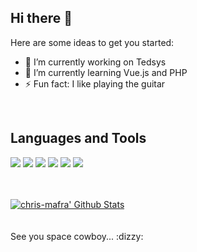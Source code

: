 ## Hi there 👋

Here are some ideas to get you started:

- 🔭 I’m currently working on Tedsys
- 🌱 I’m currently learning Vue.js and PHP
- ⚡ Fun fact: I like playing the guitar
<br>

## Languages and Tools

<a href="#"><img src="https://img.icons8.com/color/48/000000/javascript.png"/></a>
<a href="#"><img src="https://img.icons8.com/color/48/000000/vue-js.png"/></a>
<a href="#"><img src="https://img.icons8.com/color/48/000000/bootstrap.png"/></a>
<a href="#"><img src="https://img.icons8.com/color/48/000000/html-5.png"/></a>
<a href="#"><img src="https://img.icons8.com/color/48/000000/css3.png"/></a>
<a href="#"><img src="https://img.icons8.com/color/48/000000/git.png"/></a>
<br>    
<br>

<a href="#">
    <img  alt="chris-mafra' Github Stats" src="https://github-readme-stats.vercel.app/api/top-langs/?username=mafra-chris&show_icons=true&theme=dark" />
</a>

<br>
<br>
<br>
See you space cowboy... :dizzy:
